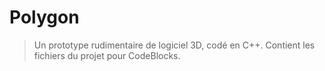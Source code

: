 # Polygon
> Un prototype rudimentaire de logiciel 3D, codé en C++. Contient les fichiers du projet pour CodeBlocks.
